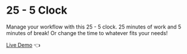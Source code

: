 # 25 - 5 Clock
Manage your workflow with this 25 - 5 clock. 25 minutes of work and 5 minutes of break! Or change the time to whatever fits your needs!

[Live Demo](https://timkrauseus.github.io/25--5-Clock/) :point_left: